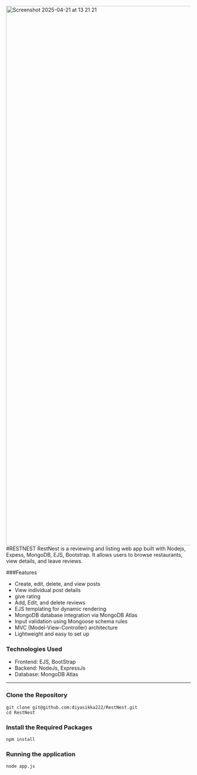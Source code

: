 <img width="1468" alt="Screenshot 2025-04-21 at 13 21 21" src="https://github.com/user-attachments/assets/c49db5f7-ecd0-46c4-9db7-191eaf02935c" />#RESTNEST
RestNest is a reviewing and listing web app built with Nodejs, Expess, MongoDB, EJS, Bootstrap. It allows users to browse restaurants, view details, and leave reviews.

###Features
- Create, edit, delete, and view posts
- View individual post details
- give rating
- Add, Edit, and delete reviews
- EJS templating for dynamic rendering
- MongoDB database integration via MongoDB Atlas
- Input validation using Mongoose schema rules
- MVC (Model-View-Controller) architecture
- Lightweight and easy to set up

### Technologies Used
- Frontend: EJS, BootStrap
- Backend: NodeJs, ExpressJs
- Database: MongoDB Atlas

---

### Clone the Repository
    git clone git@github.com:diyasikka222/RestNest.git
    cd RestNest

### Install the Required Packages
    npm install

### Running the application
    node app.js
